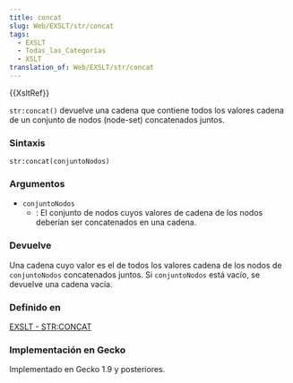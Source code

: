 ```yaml
---
title: concat
slug: Web/EXSLT/str/concat
tags:
  - EXSLT
  - Todas_las_Categorías
  - XSLT
translation_of: Web/EXSLT/str/concat
---
```


{{XsltRef}}

`str:concat()` devuelve una cadena que contiene todos los valores cadena de un conjunto de nodos (node-set) concatenados juntos.

### Sintaxis

```
str:concat(conjuntoNodos)
```

### Argumentos

- `conjuntoNodos`
  - : El conjunto de nodos cuyos valores de cadena de los nodos deberían ser concatenados en una cadena.

### Devuelve

Una cadena cuyo valor es el de todos los valores cadena de los nodos de `conjuntoNodos` concatenados juntos. Si `conjuntoNodos` está vacío, se devuelve una cadena vacía.

### Definido en

[EXSLT - STR:CONCAT](http://www.exslt.org/str/functions/concat/index.html)

### Implementación en Gecko

Implementado en Gecko 1.9 y posteriores.
